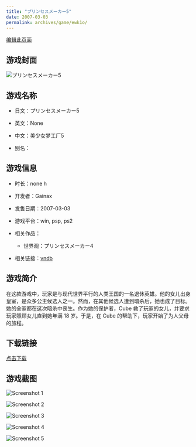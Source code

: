 ```yaml
---
title: "プリンセスメーカー5"
date: 2007-03-03
permalink: archives/game/ewk1o/
---
```

[编辑此页面](https://github.com/ACG-3/ADV3-source/blob/main/source/_posts/%E3%83%97%E3%83%AA%E3%83%B3%E3%82%BB%E3%82%B9%E3%83%A1%E3%83%BC%E3%82%AB%E3%83%BC5.md)

## 游戏封面

![プリンセスメーカー5](https://pan.timero.xyz/d/onedrive/img_lib_001/%E3%83%97%E3%83%AA%E3%83%B3%E3%82%BB%E3%82%B9%E3%83%A1%E3%83%BC%E3%82%AB%E3%83%BC5_cover.avif)


## 游戏名称

- 日文：プリンセスメーカー5
- 英文：None
- 中文：美少女梦工厂5

- 别名：


## 游戏信息

- 时长：none h
- 开发者：Gainax
- 发售日期：2007-03-03
- 游戏平台：win, psp, ps2
- 相关作品：
   - 世界观：プリンセスメーカー4

- 相关链接：[vndb](https://vndb.org/v728)


## 游戏简介

在这款游戏中，玩家是与现代世界平行的人类王国的一名退休英雄。他的女儿出身皇室，是众多公主候选人之一。然而，在其他候选人遭到暗杀后，她也成了目标。她的全家都在这次暗杀中丧生。作为她的保护者，Cube 救了玩家的女儿，并要求玩家照顾女儿直到她年满 18 岁。于是，在 Cube 的帮助下，玩家开始了为人父母的旅程。




## 下载链接

[点击下载](https://pan.timero.xyz/onedrive/adv_lib_001/%E3%83%97%E3%83%AA%E3%83%B3%E3%82%BB%E3%82%B9%E3%83%A1%E3%83%BC%E3%82%AB%E3%83%BC5)


## 游戏截图


![Screenshot 1](https://pan.timero.xyz/d/onedrive/img_lib_001/%E3%83%97%E3%83%AA%E3%83%B3%E3%82%BB%E3%82%B9%E3%83%A1%E3%83%BC%E3%82%AB%E3%83%BC5_Screenshot_1.avif)

![Screenshot 2](https://pan.timero.xyz/d/onedrive/img_lib_001/%E3%83%97%E3%83%AA%E3%83%B3%E3%82%BB%E3%82%B9%E3%83%A1%E3%83%BC%E3%82%AB%E3%83%BC5_Screenshot_2.avif)

![Screenshot 3](https://pan.timero.xyz/d/onedrive/img_lib_001/%E3%83%97%E3%83%AA%E3%83%B3%E3%82%BB%E3%82%B9%E3%83%A1%E3%83%BC%E3%82%AB%E3%83%BC5_Screenshot_3.avif)

![Screenshot 4](https://pan.timero.xyz/d/onedrive/img_lib_001/%E3%83%97%E3%83%AA%E3%83%B3%E3%82%BB%E3%82%B9%E3%83%A1%E3%83%BC%E3%82%AB%E3%83%BC5_Screenshot_4.avif)

![Screenshot 5](https://pan.timero.xyz/d/onedrive/img_lib_001/%E3%83%97%E3%83%AA%E3%83%B3%E3%82%BB%E3%82%B9%E3%83%A1%E3%83%BC%E3%82%AB%E3%83%BC5_Screenshot_5.avif)

